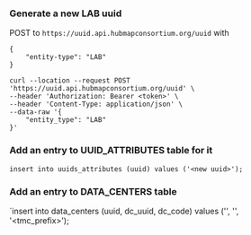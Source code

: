 

### Generate a new LAB uuid
POST to `https://uuid.api.hubmapconsortium.org/uuid` with
```
{
    "entity-type": "LAB"
}
```

```
curl --location --request POST 'https://uuid.api.hubmapconsortium.org/uuid' \
--header 'Authorization: Bearer <token>' \
--header 'Content-Type: application/json' \
--data-raw '{
    "entity_type": "LAB"
}'
```

### Add an entry to UUID_ATTRIBUTES table for it
`insert into uuids_attributes (uuid) values ('<new uuid>');`

### Add an entry to DATA_CENTERS table
`insert into data_centers (uuid, dc_uuid, dc_code) values ('<new uuid>', '<globus group uuid>', '<tmc_prefix>');